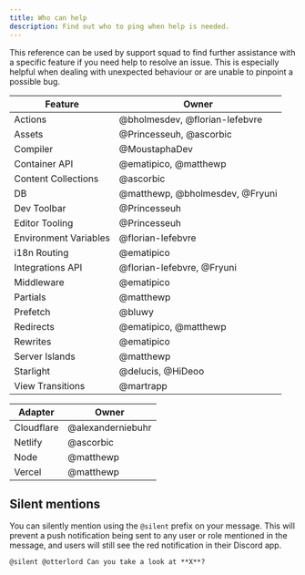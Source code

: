 ```yaml
---
title: Who can help
description: Find out who to ping when help is needed.
---
```


This reference can be used by support squad to find further assistance with a specific feature if you need help to resolve an issue. This is especially helpful when dealing with unexpected behaviour or are unable to pinpoint a possible bug.

| Feature                    | Owner                           |
| -------------------------- | ------------------------------- |
| Actions                    | @bholmesdev, @florian-lefebvre  |
| Assets                     | @Princesseuh, @ascorbic         |
| Compiler                   | @MoustaphaDev                   |
| Container API              | @ematipico, @matthewp           |
| Content Collections        | @ascorbic                       |
| DB                         | @matthewp, @bholmesdev, @Fryuni |
| Dev Toolbar                | @Princesseuh                    |
| Editor Tooling             | @Princesseuh                    |
| Environment Variables      | @florian-lefebvre               |
| i18n Routing               | @ematipico                      |
| Integrations API           | @florian-lefebvre, @Fryuni      |
| Middleware                 | @ematipico                      |
| Partials                   | @matthewp                       |
| Prefetch                   | @bluwy                          |
| Redirects                  | @ematipico, @matthewp           |
| Rewrites                   | @ematipico                      |
| Server Islands             | @matthewp                       |
| Starlight                  | @delucis, @HiDeoo               |
| View Transitions           | @martrapp                       |

| Adapter    | Owner             |
| ---------- | ----------------- |
| Cloudflare | @alexanderniebuhr |
| Netlify    | @ascorbic         |
| Node       | @matthewp         |
| Vercel     | @matthewp         |

## Silent mentions

You can silently mention using the `@silent` prefix on your message. This will prevent a push notification being sent to any user or role mentioned in the message, and users will still see the red notification in their Discord app.

```
@silent @otterlord Can you take a look at **X**?
```
